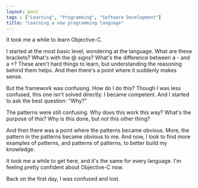 ```yaml
---
layout: post
tags : ["Learning", "Programming", "Software Development"]
title: "Learning a new programming language"
---
```

It took me a while to learn Objective-C.



I started at the most basic level, wondering at the language. What are these brackets? What's with the @ signs? What's the difference between a - and a +? These aren't hard things to learn, but understanding the reasoning behind them helps. And then there's a point where it suddenly makes sense.



But the framework was confusing. How do I do this? Though I was less confused, this one isn't solved directly. I became competent. And I started to ask the best question: "Why?"



The patterns were still confusing. Why does this work this way? What's the purpose of this? Why is this done, but not this other thing?



And then there was a point where the patterns became obvious. More, the pattern in the patterns became obvious to me. And now, I look to find more examples of patterns, and patterns of patterns, to better build my knowledge.



It took me a while to get here, and it's the same for every language. I'm feeling pretty confident about Objective-C now.



Back on the first day, I was confused and lost.